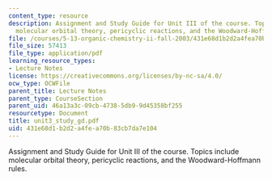 ```yaml
---
content_type: resource
description: Assignment and Study Guide for Unit III of the course. Topics include
  molecular orbital theory, pericyclic reactions, and the Woodward-Hoffmann rules.
file: /courses/5-13-organic-chemistry-ii-fall-2003/431e68d1b2d2a4fea70b83cb7da7e104_unit3_study_gd.pdf
file_size: 57413
file_type: application/pdf
learning_resource_types:
- Lecture Notes
license: https://creativecommons.org/licenses/by-nc-sa/4.0/
ocw_type: OCWFile
parent_title: Lecture Notes
parent_type: CourseSection
parent_uid: 46a13a3c-09cb-4738-5db9-9d45358bf255
resourcetype: Document
title: unit3_study_gd.pdf
uid: 431e68d1-b2d2-a4fe-a70b-83cb7da7e104
---
```

Assignment and Study Guide for Unit III of the course. Topics include molecular orbital theory, pericyclic reactions, and the Woodward-Hoffmann rules.